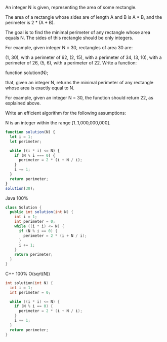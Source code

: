 An integer N is given, representing the area of some rectangle.

The area of a rectangle whose sides are of length A and B is A * B, and the perimeter is 2 * (A + B).

The goal is to find the minimal perimeter of any rectangle whose area equals N. The sides of this rectangle should be only integers.

For example, given integer N = 30, rectangles of area 30 are:

(1, 30), with a perimeter of 62,
(2, 15), with a perimeter of 34,
(3, 10), with a perimeter of 26,
(5, 6), with a perimeter of 22.
Write a function:

function solution(N);

that, given an integer N, returns the minimal perimeter of any rectangle whose area is exactly equal to N.

For example, given an integer N = 30, the function should return 22, as explained above.

Write an efficient algorithm for the following assumptions:

N is an integer within the range [1..1,000,000,000].

```javascript O(sqrt(N))
function solution(N) {
  let i = 1;
  let perimeter;

  while ((i * i) <= N) {
    if (N % i === 0) {
      perimeter = 2 * (i + N / i);
    }
    i += 1;
  }
  return perimeter;
}
solution(30);

```


Java 100%
```Java
class Solution {
  public int solution(int N) {
    int i = 1;
    int perimeter = 0;
    while ((i * i) <= N) {
      if (N % i == 0) {
        perimeter = 2 * (i + N / i);
      }
      i += 1;
    }
    return perimeter;
  }
}
```


C++ 100% O(sqrt(N))
```C++
int solution(int N) {
  int i = 1;
  int perimeter = 0;

  while ((i * i) <= N) {
    if (N % i == 0) {
      perimeter = 2 * (i + N / i);
    }
    i += 1;
  }
  return perimeter;
}

```
